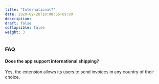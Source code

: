 ```yaml
---
title: "International?"
date: 2020-02-28T10:08:56+09:00
description: 
draft: false
collapsible: false
weight: 3
---
```

### FAQ

#### Does the app support international shipping?

Yes, the extension allows its users to send invoices in any country of their choice.